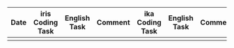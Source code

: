 | Date | iris Coding Task | English Task | Comment | ika Coding Task | English Task | Comment |
|:---:|:---:|:---:|:---:|:---:|:---:|:---:|
||||||||
